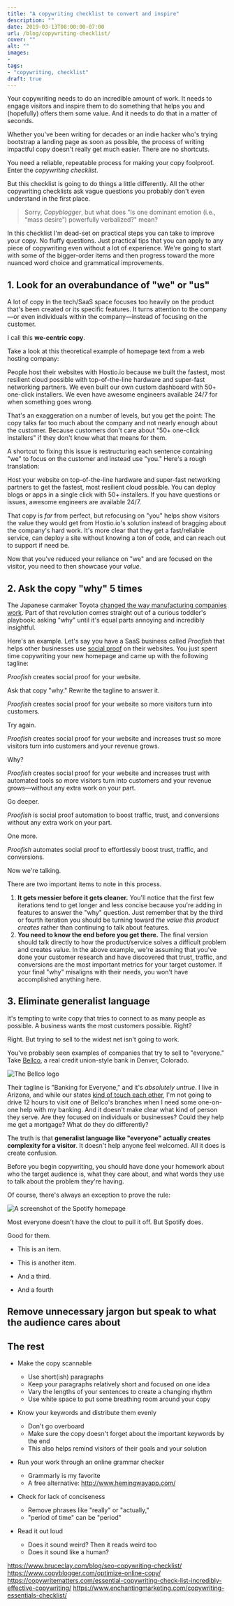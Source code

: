 ```yaml
---
title: "A copywriting checklist to convert and inspire"
description: ""
date: 2019-03-13T08:00:00-07:00
url: /blog/copywriting-checklist/
cover: ""
alt: ""
images:
-
tags:
- "copywriting, checklist"
draft: true
---
```


Your copywriting needs to do an incredible amount of work. It needs to engage visitors and inspire them to do something that helps you and (hopefully) offers them some value. And it needs to do that in a matter of seconds.

Whether you've been writing for decades or an indie hacker who's trying bootstrap a landing page as soon as possible, the process of writing impactful copy doesn't really get much easier. There are no shortcuts.

You need a reliable, repeatable process for making your copy foolproof. Enter the *copywriting checklist*.

But this checklist is going to do things a little differently. All the other copywriting checklists ask vague questions you probably don't even understand in the first place.

> Sorry, *Copyblogger*, but what does "Is one dominant emotion (i.e., “mass desire”) powerfully verbalized?" mean?

In this checklist I'm dead-set on practical steps you can take to improve your copy. No fluffy questions. Just practical tips that you can apply to any piece of copywriting even without a lot of experience. We're going to start with some of the bigger-order items and then progress toward the more nuanced word choice and grammatical improvements.

## 1. Look for an overabundance of "we" or "us"

A lot of copy in the tech/SaaS space focuses too heavily on the product that's been created or its specific features. It turns attention to the company—or even individuals within the company—instead of focusing on the customer.

I call this **we-centric copy**.

Take a look at this theoretical example of homepage text from a web hosting company:

<span class="text-green font-bold">People host their websites with Hostio.io because we built the fastest, most resilient cloud possible with top-of-the-line hardware and super-fast networking partners. We even built our own custom dashboard with 50+ one-click installers. We even have awesome engineers available 24/7 for when something goes wrong.</span>

That's an exaggeration on a number of levels, but you get the point: The copy talks far too much about the company and not nearly enough about the customer. Because customers don't care about "50+ one-click installers" if they don't know what that means for them.

A shortcut to fixing this issue is restructuring each sentence containing "we" to focus on the customer and instead use "you." Here's a rough translation:

<span class="text-green font-bold">Host your website on top-of-the-line hardware and super-fast networking partners to get the fastest, most resilient cloud possible. You can deploy blogs or apps in a single click with 50+ installers. If you have questions or issues, awesome engineers are available 24/7.</span>

That copy is *far* from perfect, but refocusing on "you" helps show visitors the value they would get from Hostio.io's solution instead of bragging about the company's hard work. It's more clear that they get a fast/reliable service, can deploy a site without knowing a ton of code, and can reach out to support if need be.

Now that you've reduced your reliance on "we" and are focused on the visitor, you need to then showcase your *value*.


## 2. Ask the copy "why" 5 times

The Japanese carmaker Toyota [changed the way manufacturing companies work](https://en.wikipedia.org/wiki/5_Whys). Part of that revolution comes straight out of a curious toddler's playbook: asking "why" until it's equal parts annoying and incredibly insightful.

Here's an example. Let's say you have a SaaS business called *Proofish* that helps other businesses use [social proof](https://neilpatel.com/blog/social-proof/) on their websites. You just spent time copywriting your new homepage and came up with the following tagline:

<span class="text-green font-bold">*Proofish* creates social proof for your website.</span>

Ask that copy "why." Rewrite the tagline to answer it.

<span class="text-green font-bold">*Proofish* creates social proof for your website so more visitors turn into customers.</span>

Try again.

<span class="text-green font-bold">*Proofish* creates social proof for your website and increases trust so more visitors turn into customers and your revenue grows.</span>

Why?

<span class="text-green font-bold">*Proofish* creates social proof for your website and increases trust with automated tools so more visitors turn into customers and your revenue grows—without any extra work on your part.</span>

Go deeper.

<span class="text-green font-bold">*Proofish* is social proof automation to boost traffic, trust, and conversions without any extra work on your part.</span>

One more.

<span class="text-green font-bold">*Proofish* automates social proof to effortlessly boost trust, traffic, and conversions.</span>

Now we're talking.

There are two important items to note in this process.

  1. **It gets messier before it gets cleaner.** You'll notice that the first few iterations tend to get longer and less concise because you're adding in features to answer the "why" question. Just remember that by the third or fourth iteration you should be turning toward *the value this product creates* rather than continuing to talk about features.
  2. **You need to know the end before you get there.** The final version should talk directly to how the product/service solves a difficult problem and creates value. In the above example, we're assuming that you've done your customer research and have discovered that trust, traffic, and conversions are the most important metrics for your target customer. If your final "why" misaligns with their needs, you won't have accomplished anything here.


## 3. Eliminate generalist language

It's tempting to write copy that tries to connect to as many people as possible. A business wants the most customers possible. Right?

Right. But trying to sell to the widest net isn't going to work.

You've probably seen examples of companies that try to sell to "everyone." Take [Bellco](https://www.bellco.org/), a real credit union-style bank in Denver, Colorado.

![The Bellco logo](bellco-logo.png "The Bellco logo")

Their tagline is "Banking for Everyone," and it's *absolutely untrue*. I live in Arizona, and while our states [kind of touch each other](https://en.wikipedia.org/wiki/Four_Corners), I'm not going to drive 12 hours to visit one of Bellco's branches when I need some one-on-one help with my banking. And it doesn't make clear what kind of person they serve. Are they focused on individuals or businesses? Could they help me get a mortgage? What do they do differently?

The truth is that **generalist language like "everyone" actually creates complexity for a visitor**. It doesn't help anyone feel welcomed. All it does is create confusion.

Before you begin copywriting, you should have done your homework about who the target audience is, what they care about, and what words they use to talk about the problem they're having.

Of course, there's always an exception to prove the rule:

![A screenshot of the Spotify homepage](spotify.png "A screenshot of the Spotify homepage")

Most everyone doesn't have the clout to pull it off. But Spotify does.

Good for them.

 <div class="hidden checklist-pull lg:absolute" markdown="1">
  <div class="inner" markdown="1">

- This is an item.
- This is another item.
- And a third.
- And a fourth

  </div>
 </div>


## Remove unnecessary jargon but speak to what the audience cares about







## The rest

- Make the copy scannable
    - Use short(ish) paragraphs 
    - Keep your paragraphs relatively short and focused on one idea
    - Vary the lengths of your sentences to create a changing rhythm
    - Use white space to put some breathing room around your copy

- Know your keywords and distribute them evenly
    - Don't go overboard
    - Make sure the copy doesn't forget about the important keywords by the end
    - This also helps remind visitors of their goals and your solution

- Run your work through an online grammar checker
    - Grammarly is my favorite
    - A free alternative: http://www.hemingwayapp.com/



- Check for lack of conciseness
    - Remove phrases like "really" or "actually,"
    - "period of time" can be "period"

- Read it out loud
    - Does it sound weird? Then it reads weird too
    - Does it sound like a human?

https://www.bruceclay.com/blog/seo-copywriting-checklist/
https://www.copyblogger.com/optimize-online-copy/
https://copywritematters.com/essential-copywriting-check-list-incredibly-effective-copywriting/
https://www.enchantingmarketing.com/copywriting-essentials-checklist/
